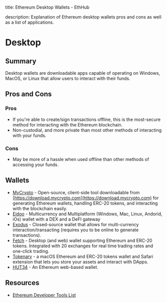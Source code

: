 title: Ethereum Desktop Wallets - EthHub

description: Explanation of Ethereum desktop wallets pros and cons as well as a list of applications.

# Desktop

## Summary

Desktop wallets are downloadable apps capable of operating on Windows, MacOS, or Linux that allow users to interact with their funds.

## Pros and Cons

### Pros

* If you're able to create/sign transactions offline, this is the most-secure method for interacting with the Ethereum blockchain.
* Non-custodial, and more private than most other methods of interacting with your funds.

### Cons

* May be more of a hassle when used offline than other methods of accessing your funds.

## Wallets

* [MyCrypto](https://github.com/MyCryptoHQ) - Open-source, client-side tool downloadable from [https://download.mycrypto.com](https://download.mycrypto.com) for generating Ethereum wallets, handling ERC-20 tokens, and interacting with the blockchain easily.
* [Eidoo](https://eidoo.io/) - Multicurrency and Multiplatform \(Windows, Mac, Linux, Andorid, iOs\) wallet with a DEX and a DeFI gateway
* [Exodus](https://exodus.io) - Closed-source wallet that allows for multi-currency interaction/transacting \(requires you to be online to generate transactions\).
* [Fetch](https://hellofetch.co/download) - Desktop \(and web\) wallet supporting Ethereum and ERC-20 tokens. Integrated with 20 exchanges for real time trading rates and one-click trading.
* [Tokenary](https://tokenary.io/masos) - a macOS Ethereum and ERC-20 tokens wallet and Safari extension that lets you store your assets and interact with DApps.
* [HUT34](https://wallet.hut34.io/) - An Ethereum web-based wallet.

## Resources

* [Ethereum Developer Tools List](https://github.com/ConsenSys/ethereum-developer-tools-list/blob/master/EcosystemResources.md)

